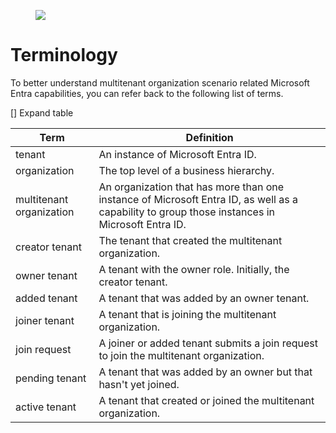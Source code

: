 <!-- PageHeader="Org-to-org external" -->

<figure>

![](figures/0)

<!-- FigureContent="Org internal B2B collaboration Adatum Corporation (External collaborator) B2B collab users (External members) B2B collab users (External guests) Fabrikam (Acquired) Cross-tenant sync Contoso (Primary tenant) B2B direct connect B2B direct connect users Trey Research + (External collaborator)" -->

</figure>



# Terminology

To better understand multitenant organization scenario related Microsoft Entra capabilities, you can refer back to the following list of terms.

[] Expand table

| Term | Definition |
| - | - |
| tenant | An instance of Microsoft Entra ID. |
| organization | The top level of a business hierarchy. |
| multitenant organization | An organization that has more than one instance of Microsoft Entra ID, as well as a capability to group those instances in Microsoft Entra ID. |
| creator tenant | The tenant that created the multitenant organization. |
| owner tenant | A tenant with the owner role. Initially, the creator tenant. |
| added tenant | A tenant that was added by an owner tenant. |
| joiner tenant | A tenant that is joining the multitenant organization. |
| join request | A joiner or added tenant submits a join request to join the multitenant organization. |
| pending tenant | A tenant that was added by an owner but that hasn't yet joined. |
| active tenant | A tenant that created or joined the multitenant organization. |
